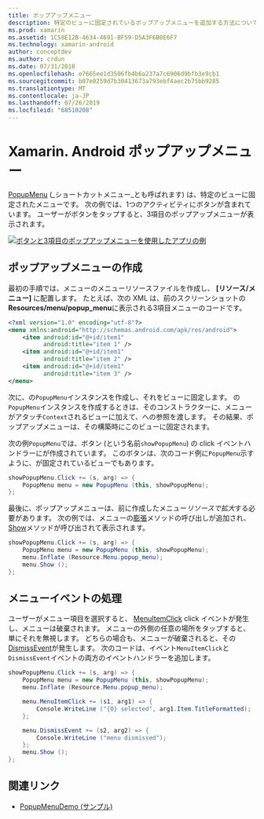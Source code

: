 ```yaml
---
title: ポップアップメニュー
description: 特定のビューに固定されているポップアップメニューを追加する方法について説明します。
ms.prod: xamarin
ms.assetid: 1C58E12B-4634-4691-BF59-D5A3F6B0E6F7
ms.technology: xamarin-android
author: conceptdev
ms.author: crdun
ms.date: 07/31/2018
ms.openlocfilehash: e7665ee1d3506fb4b6a237a7c6906d9bfb3e9cb1
ms.sourcegitcommit: b07e0259d7b30413673a793ebf4aec2b75bb9285
ms.translationtype: MT
ms.contentlocale: ja-JP
ms.lasthandoff: 07/26/2019
ms.locfileid: "68510208"
---
```

# <a name="xamarinandroid-popup-menu"></a>Xamarin. Android ポップアップメニュー

[PopupMenu](xref:Android.Widget.PopupMenu) (_ショートカットメニュー_とも呼ばれます) は、特定のビューに固定されたメニューです。 次の例では、1つのアクティビティにボタンが含まれています。 ユーザーがボタンをタップすると、3項目のポップアップメニューが表示されます。

[![ボタンと3項目のポップアップメニューを使用したアプリの例](popup-menu-images/01-app-example-sml.png)](popup-menu-images/01-app-example.png#lightbox)


## <a name="creating-a-popup-menu"></a>ポップアップメニューの作成

最初の手順では、メニューのメニューリソースファイルを作成し、 **[リソース/メニュー]** に配置します。 たとえば、次の XML は、前のスクリーンショットの**Resources/menu/popup_menu**に表示される3項目メニューのコードです。

```xml
<?xml version="1.0" encoding="utf-8"?>
<menu xmlns:android="http://schemas.android.com/apk/res/android">
    <item android:id="@+id/item1"
          android:title="item 1" />
    <item android:id="@+id/item1"
          android:title="item 2" />
    <item android:id="@+id/item1"
          android:title="item 3" />
</menu>
```

次に、の`PopupMenu`インスタンスを作成し、それをビューに固定します。 の`PopupMenu`インスタンスを作成するときは、そのコンストラクターに、メニューがアタッチ`Context`されるビューに加えて、への参照を渡します。 その結果、ポップアップメニューは、その構築時にこのビューに固定されます。

次の例`PopupMenu`では、ボタン (という名前`showPopupMenu`) の click イベントハンドラーにが作成されています。 このボタンは、次のコード例に`PopupMenu`示すように、が固定されているビューでもあります。

```csharp
showPopupMenu.Click += (s, arg) => {
    PopupMenu menu = new PopupMenu (this, showPopupMenu);
};
```

最後に、ポップアップメニューは、前に作成したメニュー*リソースで拡大*する必要があります。 次の例では、メニューの[膨張](xref:Android.Views.LayoutInflater.Inflate*)メソッドの呼び出しが追加され、 [Show](xref:Android.Widget.PopupMenu.Show)メソッドが呼び出されて表示されます。

```csharp
showPopupMenu.Click += (s, arg) => {
    PopupMenu menu = new PopupMenu (this, showPopupMenu);
    menu.Inflate (Resource.Menu.popup_menu);
    menu.Show ();
};
```


## <a name="handling-menu-events"></a>メニューイベントの処理

ユーザーがメニュー項目を選択すると、 [MenuItemClick](xref:Android.Widget.PopupMenu.MenuItemClick) click イベントが発生し、メニューは破棄されます。 メニューの外側の任意の場所をタップすると、単にそれを無視します。 どちらの場合も、メニューが破棄されると、その[DismissEvent](xref:Android.Widget.PopupMenu.Dismiss)が発生します。 次のコードは、イベント`MenuItemClick`と`DismissEvent`イベントの両方のイベントハンドラーを追加します。

```csharp
showPopupMenu.Click += (s, arg) => {
    PopupMenu menu = new PopupMenu (this, showPopupMenu);
    menu.Inflate (Resource.Menu.popup_menu);

    menu.MenuItemClick += (s1, arg1) => {
        Console.WriteLine ("{0} selected", arg1.Item.TitleFormatted);
    };

    menu.DismissEvent += (s2, arg2) => {
        Console.WriteLine ("menu dismissed");
    };
    menu.Show ();
};
```



## <a name="related-links"></a>関連リンク

- [PopupMenuDemo (サンプル)](https://developer.xamarin.com/samples/monodroid/PopupMenuDemo/)
